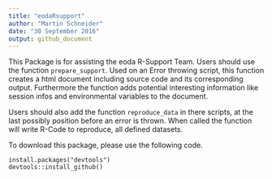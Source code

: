 ```yaml
---
title: "eodaRsupport"
author: "Martin Schneider"
date: "30 September 2016"
output: github_document
---
```


This Package is for assisting the eoda R-Support Team. 
Users should use the function `prepare_support`. Used on an Error throwing script, this function creates a html document including source code and its corresponding output.
Furthermore the function adds potential interesting information like session infos and environmental variables to the document.

Users should also add the function `reproduce_data` in there scripts, at the last possibly position before an error is thrown. When called the function will write R-Code to reproduce, all defined datasets.

To download this package, please use the following code.

```{r, eval = FALSE}
install.packages("devtools")
devtools::install_github()

```
